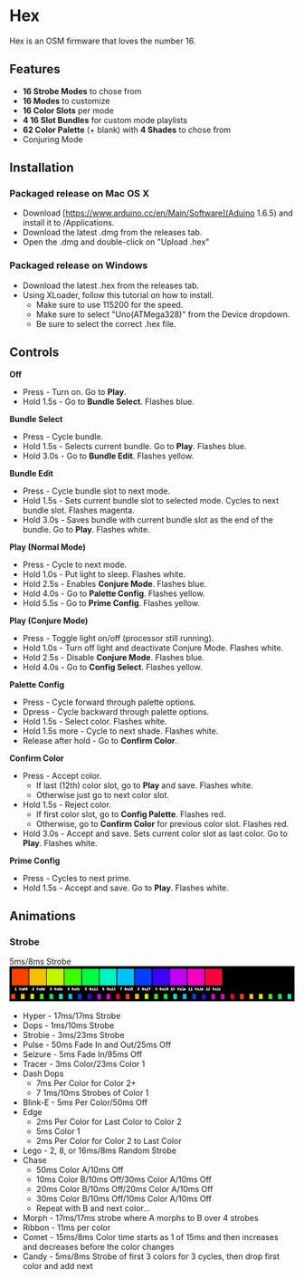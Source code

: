 # Hex

Hex is an OSM firmware that loves the number 16.


## Features
* **16 Strobe Modes** to chose from
* **16 Modes** to customize
* **16 Color Slots** per mode
* **4 16 Slot Bundles** for custom mode playlists
* **62 Color Palette** (+ blank) with **4 Shades** to chose from
* Conjuring Mode


##  Installation

### Packaged release on Mac OS X

* Download [https://www.arduino.cc/en/Main/Software](Aduino 1.6.5) and install it to /Applications.
* Download the latest .dmg from the releases tab.
* Open the .dmg and double-click on "Upload .hex"

### Packaged release on Windows

* Download the latest .hex from the releases tab.
* Using XLoader, follow this tutorial on how to install.
  * Make sure to use 115200 for the speed.
  * Make sure to select "Uno(ATMega328)" from the Device dropdown.
  * Be sure to select the correct .hex file.


## Controls

**Off**
* Press - Turn on. Go to **Play**.
* Hold 1.5s - Go to **Bundle Select**. Flashes blue.

**Bundle Select**
* Press - Cycle bundle.
* Hold 1.5s - Selects current bundle. Go to **Play**. Flashes blue.
* Hold 3.0s - Go to **Bundle Edit**. Flashes yellow.

**Bundle Edit**
* Press - Cycle bundle slot to next mode.
* Hold 1.5s - Sets current bundle slot to selected mode. Cycles to next bundle slot. Flashes magenta.
* Hold 3.0s - Saves bundle with current bundle slot as the end of the bundle. Go to **Play**. Flashes white.

**Play (Normal Mode)**
* Press - Cycle to next mode.
* Hold 1.0s - Put light to sleep. Flashes white.
* Hold 2.5s - Enables **Conjure Mode**. Flashes blue.
* Hold 4.0s - Go to **Palette Config**. Flashes yellow.
* Hold 5.5s - Go to **Prime Config**. Flashes yellow.

**Play (Conjure Mode)**
* Press - Toggle light on/off (processor still running).
* Hold 1.0s - Turn off light and deactivate Conjure Mode. Flashes white.
* Hold 2.5s - Disable **Conjure Mode**. Flashes blue.
* Hold 4.0s - Go to **Config Select**. Flashes yellow.

**Palette Config**
* Press - Cycle forward through palette options.
* Dpress - Cycle backward through palette options.
* Hold 1.5s - Select color. Flashes white.
* Hold 1.5s more - Cycle to next shade. Flashes white.
* Release after hold - Go to **Confirm Color**.

**Confirm Color**
* Press - Accept color.
  * If last (12th) color slot, go to **Play** and save. Flashes white.
  * Otherwise just go to next color slot.
* Hold 1.5s - Reject color.
  * If first color slot, go to **Config Palette**. Flashes red.
  * Otherwise, go to **Confirm Color** for previous color slot. Flashes red.
* Hold 3.0s - Accept and save. Sets current color slot as last color. Go to **Play**. Flashes white.

**Prime Config**
* Press - Cycles to next prime.
* Hold 1.5s - Accept and save. Go to **Play**. Flashes white.


## Animations

### Strobe
5ms/8ms Strobe
![Strobe](pngs/anim01.png)

* Hyper - 17ms/17ms Strobe
* Dops - 1ms/10ms Strobe
* Strobie - 3ms/23ms Strobe
* Pulse - 50ms Fade In and Out/25ms Off
* Seizure - 5ms Fade In/95ms Off
* Tracer - 3ms Color/23ms Color 1
* Dash Dops
  * 7ms Per Color for Color 2+
  * 7 1ms/10ms Strobes of Color 1
* Blink-E - 5ms Per Color/50ms Off
* Edge 
  * 2ms Per Color for Last Color to Color 2
  * 5ms Color 1
  * 2ms Per Color for Color 2 to Last Color
* Lego - 2, 8, or 16ms/8ms Random Strobe
* Chase 
  * 50ms Color A/10ms Off
  * 10ms Color B/10ms Off/30ms Color A/10ms Off
  * 20ms Color B/10ms Off/20ms Color A/10ms Off
  * 30ms Color B/10ms Off/10ms Color A/10ms Off
  * Repeat with B and next color...
* Morph - 17ms/17ms strobe where A morphs to B over 4 strobes
* Ribbon - 11ms per color
* Comet - 15ms/8ms Color time starts as 1 of 15ms and then increases and decreases before the color changes
* Candy - 5ms/8ms Strobe of first 3 colors for 3 cycles, then drop first color and add next
